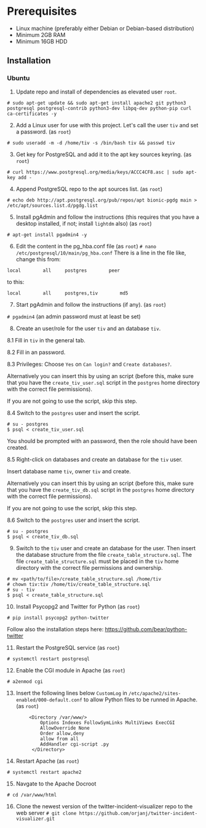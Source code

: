 # Prerequisites

* Linux machine (preferably either Debian or Debian-based distribution)
* Minimum 2GB RAM
* Minimum 16GB HDD

Installation
---------------
### Ubuntu
1. Update repo and install of dependencies as elevated user ``root``.

``# sudo apt-get update && sudo apt-get install apache2 git python3 postgresql postgresql-contrib python3-dev libpq-dev python-pip curl ca-certificates -y``

2. Add a Linux user for use with this project. Let's call the user ``tiv`` and set a password. (as ``root``)

``# sudo useradd -m -d /home/tiv -s /bin/bash tiv && passwd tiv``

3. Get key for PostgreSQL and add it to the apt key sources keyring. (as ``root``)

``# curl https://www.postgresql.org/media/keys/ACCC4CF8.asc | sudo apt-key add -``

4. Append PostgreSQL repo to the apt sources list. (as ``root``)

``# echo deb http://apt.postgresql.org/pub/repos/apt bionic-pgdg main > /etc/apt/sources.list.d/pgdg.list``

5. Install pgAdmin and follow the instructions (this requires that you have a desktop installed, if not; install `lightdm` also) (as ``root``)

``# apt-get install pgadmin4 -y``

6. Edit the content in the pg_hba.conf file (as ``root``)
``# nano /etc/postgresql/10/main/pg_hba.conf``
There is a line in the file like, change this from:

```local		all		postgres		peer```

to this:

```local		all		postgres,tiv		md5```

7. Start pgAdmin and follow the instructions (if any). (as ``root``)

``# pgadmin4`` (an admin password must at least be set)

8. Create an user/role for the user `tiv` and an database `tiv`.

8.1 Fill in `tiv` in the general tab.

8.2 Fill in an password.

8.3 Privileges: Choose `Yes` on `Can login?` and `Create databases?`.


Alternatively you can insert this by using an script (before this, make sure that you have the `create_tiv_user.sql` script in the `postgres` home directory with the correct file permissions).

If you are not going to use the script, skip this step.

8.4 Switch to the `postgres` user and insert the script.

```
# su - postgres
$ psql < create_tiv_user.sql
```

You should be prompted with an password, then the role should have been created.

8.5 Right-click on databases and create an database for the `tiv` user.

Insert database name `tiv`, owner `tiv` and create.


Alternatively you can insert this by using an script (before this, make sure that you have the `create_tiv_db.sql` script in the `postgres` home directory with the correct file permissions).

If you are not going to use the script, skip this step.

8.6 Switch to the `postgres` user and insert the script.

```
# su - postgres
$ psql < create_tiv_db.sql
```

9. Switch to the `tiv` user and create an database for the user. Then insert the database structure from the file `create_table_structure.sql`. The file `create_table_structure.sql` must be placed in the `tiv` home directory with the correct file permissions and ownership.

```
# mv <path/to/file>/create_table_structure.sql /home/tiv
# chown tiv:tiv /home/tiv/create_table_structure.sql
# su - tiv
$ psql < create_table_structure.sql
```

10. Install Psycopg2 and Twitter for Python (as ``root``)

``# pip install psycopg2 python-twitter``

Follow also the installation steps here: https://github.com/bear/python-twitter

11. Restart the PostgreSQL service (as ``root``)

``# systemctl restart postgresql``

12. Enable the CGI module in Apache (as ``root``)

``# a2enmod cgi``

13. Insert the following lines below ``CustomLog`` in ``/etc/apache2/sites-enabled/000-default.conf`` to allow Python files to be runned in Apache. (as ``root``)

```
        <Directory /var/www/>
            Options Indexes FollowSymLinks MultiViews ExecCGI
            AllowOverride None
            Order allow,deny
            allow from all
            AddHandler cgi-script .py
         </Directory>
```

14. Restart Apache (as ``root``)

``# systemctl restart apache2``

15. Navgate to the Apache Docroot

``# cd /var/www/html``

16. Clone the newest version of the twitter-incident-visualizer repo to the web server
``# git clone https://github.com/orjanj/twitter-incident-visualizer.git``
